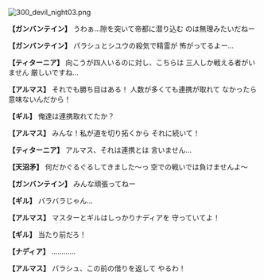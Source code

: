 
![300_devil_night03.png](../images/backgrounds/300_devil_night03.png)

**【ガンバンテイン】**
うわぁ…隙を突いて帝都に潜り込む
のは無理みたいだねー

**【ガンバンテイン】**
パラシュとシユウの殺気で精霊が
怖がってるよー…

**【ティターニア】**
向こうが四人いるのに対し、こちらは
三人しか戦える者がいません
厳しいですね…

**【アルマス】**
それでも勝ち目はある！
人数が多くても連携が取れて
なかったら意味ないんだから！

**【ギル】**
俺達は連携取れてたか？

**【アルマス】**
みんな！私が道を切り拓くから
それに続いて！

**【ティターニア】**
アルマス、それは連携とは
言いません…

**【天沼矛】**
何だかぐるぐるしてきました～っ
空での戦いでは負けませんよ～

**【ガンバンテイン】**
みんな頑張ってねー

**【ギル】**
バラバラじゃん…

**【アルマス】**
マスターとギルはしっかりナディアを
守っていてよ！

**【ギル】**
当たり前だろ！

**【ナディア】**
…………

**【アルマス】**
パラシュ、この前の借りを返して
やるわ！
